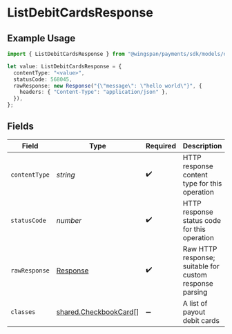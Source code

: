 # ListDebitCardsResponse

## Example Usage

```typescript
import { ListDebitCardsResponse } from "@wingspan/payments/sdk/models/operations";

let value: ListDebitCardsResponse = {
  contentType: "<value>",
  statusCode: 568045,
  rawResponse: new Response("{\"message\": \"hello world\"}", {
    headers: { "Content-Type": "application/json" },
  }),
};
```

## Fields

| Field                                                                 | Type                                                                  | Required                                                              | Description                                                           |
| --------------------------------------------------------------------- | --------------------------------------------------------------------- | --------------------------------------------------------------------- | --------------------------------------------------------------------- |
| `contentType`                                                         | *string*                                                              | :heavy_check_mark:                                                    | HTTP response content type for this operation                         |
| `statusCode`                                                          | *number*                                                              | :heavy_check_mark:                                                    | HTTP response status code for this operation                          |
| `rawResponse`                                                         | [Response](https://developer.mozilla.org/en-US/docs/Web/API/Response) | :heavy_check_mark:                                                    | Raw HTTP response; suitable for custom response parsing               |
| `classes`                                                             | [shared.CheckbookCard](../../../sdk/models/shared/checkbookcard.md)[] | :heavy_minus_sign:                                                    | A list of payout debit cards                                          |